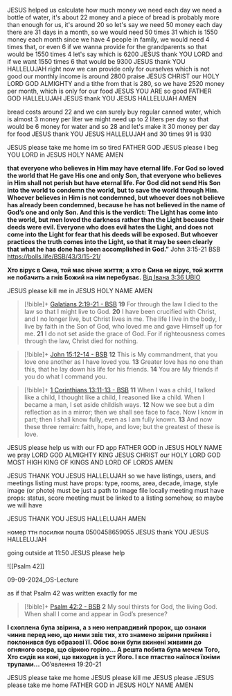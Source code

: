 JESUS helped us calculate how much money we need 
each day we need a bottle of water, it's about 22 money and a piece of bread is probably more than enough for us, it's around 20
so let's say we need 50 money each day
there are 31 days in a month, so we would need 50 times 31 which is 1550 money each month
since we have 4 people in family, we would need 4 times that, or even 6 if we wanna provide for the grandparents
so that would be 1550 times 4 let's say which is 6200 JESUS thank YOU LORD 
and if we want 1550 times 6 that would be 9300 JESUS thank YOU HALLELUJAH 
right now we can provide only for ourselves which is not good
our monthly income is around 2800 praise JESUS CHRIST our HOLY LORD GOD ALMIGHTY 
and a tithe from that is 280, so we have 2520 money per month, which is only for our food
JESUS YOU ARE so good FATHER GOD 
HALLELUJAH JESUS thank YOU JESUS HALLELUJAH 
AMEN

bread costs around 22 and we can surely buy regular canned water, which is almost 3 money per liter 
we might need up to 2 liters per day so that would be 6 money for water
and so 28 and let's make it 30 money per day for food JESUS thank YOU JESUS HALLELUJAH 
and 30 times 91 is 930

JESUS please take me home im so tired FATHER GOD
JESUS please i beg YOU LORD
in JESUS HOLY NAME
AMEN

**that everyone who believes in Him may have eternal life. For God so loved the world that He gave His one and only Son, that everyone who believes in Him shall not perish but have eternal life. For God did not send His Son into the world to condemn the world, but to save the world through Him. Whoever believes in Him is not condemned, but whoever does not believe has already been condemned, because he has not believed in the name of God’s one and only Son. And this is the verdict: The Light has come into the world, but men loved the darkness rather than the Light because their deeds were evil. Everyone who does evil hates the Light, and does not come into the Light for fear that his deeds will be exposed. But whoever practices the truth comes into the Light, so that it may be seen clearly that what he has done has been accomplished in God.”**
John 3:15-21 BSB https://bolls.life/BSB/43/3/15-21/

**Хто вірує в Сина, той має вічне життя; а хто в Сина не вірує, той життя не побачить а гнів Божий на нім перебуває.**
[Від Івана 3:36 UBIO](https://bolls.life/UBIO/43/3/36/)

JESUS please kill me
in JESUS HOLY NAME
AMEN

> [!bible]+ [Galatians 2:19-21 - BSB](https://bolls.life/BSB/48/2/)
>  **19** For through the law I died to the law so that I might live to God. **20** I have been crucified with Christ, and I no longer live, but Christ lives in me. The life I live in the body, I live by faith in the Son of God, who loved me and gave Himself up for me. **21** I do not set aside the grace of God. For if righteousness comes through the law, Christ died for nothing.

> [!bible]+ [John 15:12-14 - BSB](https://bolls.life/BSB/43/15/)
>  **12** This is My commandment, that you love one another as I have loved you. **13** Greater love has no one than this, that he lay down his life for his friends. **14** You are My friends if you do what I command you.

> [!bible]+ [1 Corinthians 13:11-13 - BSB](https://bolls.life/BSB/46/13/)
>  **11** When I was a child, I talked like a child, I thought like a child, I reasoned like a child. When I became a man, I set aside childish ways. **12** Now we see but a dim reflection as in a mirror; then we shall see face to face. Now I know in part; then I shall know fully, even as I am fully known. **13** And now these three remain: faith, hope, and love; but the greatest of these is love.

JESUS please help us with our FD app FATHER GOD
in JESUS HOLY NAME we pray LORD GOD ALMIGHTY KING JESUS CHRIST our HOLY LORD GOD MOST HIGH KING OF KINGS AND LORD OF LORDS 
AMEN

JESUS THANK  YOU JESUS HALLELUJAH
so we have listings, users, and meetings
listing must have props: type, rooms, area, decade, image, style
image (or photo) must be just a path to image file locally
meeting must have props: status, score
meeting must be linked to a listing somehow, so maybe we will have 

JESUS THANK YOU JESUS HALLELUJAH
AMEN

номер ттн посилки пошта
0500458659055
JESUS thank YOU JESUS HALLELUJAH 

going outside at 11:50 JESUS please help 

![[Psalm 42]]

09-09-2024_OS-Lecture

as if that Psalm 42 was written exactly for me
> [!bible]+ [Psalm 42:2 - BSB](https://bolls.life/BSB/19/42/)
>  **2** My soul thirsts for God, the living God. When shall I come and appear in God’s presence?

**І схоплена була звірина, а з нею неправдивий пророк, що ознаки чинив перед нею, що ними звів тих, хто знамено звірини прийняв і поклонився був образові її. Обоє вони були вкинені живими до огняного озера, що сіркою горіло... А решта побита була мечем Того, Хто сидів на коні, що виходив із уст Його. І все птаство наїлося їхніми трупами...**
Об’явлення 19:20-21

JESUS please take me home
JESUS please kill me JESUS please
JESUS please take me home FATHER GOD
in JESUS HOLY NAME
AMEN

